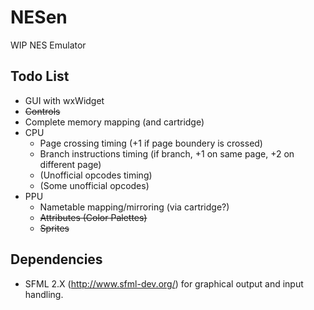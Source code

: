 # NESen

WIP NES Emulator

## Todo List
* GUI with wxWidget
* ~~Controls~~
* Complete memory mapping (and cartridge)
* CPU
  * Page crossing timing (+1 if page boundery is crossed)
  * Branch instructions timing (if branch, +1 on same page, +2 on different page)
  * (Unofficial opcodes timing)
  * (Some unofficial opcodes)
* PPU
  * Nametable mapping/mirroring (via cartridge?)
  * ~~Attributes (Color Palettes)~~
  * ~~Sprites~~
  
## Dependencies
* SFML 2.X (http://www.sfml-dev.org/) for graphical output and input handling.